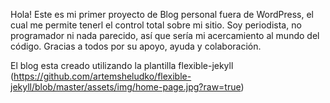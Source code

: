 Hola!
Este es mi primer proyecto de Blog personal fuera de WordPress, el cual me permite tenerl el control total sobre mi sitio. Soy periodista, no programador ni nada parecido, así que sería mi acercamiento al mundo del código. Gracias a todos por su apoyo, ayuda y colaboración.

El blog esta creado utilizando la plantilla flexible-jekyll
(https://github.com/artemsheludko/flexible-jekyll/blob/master/assets/img/home-page.jpg?raw=true)



